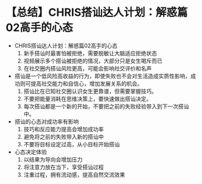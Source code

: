 # 【总结】CHRIS搭讪达人计划：解惑篇02高手的心态

-   CHRIS搭讪达人计划：解惑篇02高手的心态
    1.  新手搭讪时最害怕被拒绝，需要脱敏让大脑适应拒绝状态
    2.  视频展示多个搭讪被拒绝的情况，大部分只是女生喝斥而已
    3.  在社交圈内搭讪风险更高，可能会影响社交评价和名声
-   搭讪是一个低风险高收益的行为，即使失败也不会对生活造成实质性影响，成功则可提高社交能力和自信心，增加发展关系的机会。
    1.  搭讪比在已知社交圈认识女生更靠谱，但需要掌握技巧。
    2.  不要把能量消耗在思维决策上，要快速做出搭讪决定。
    3.  每次搭讪都是一个新的开始，不要把之前的失败经验带入到下一次搭讪中。
-   搭讪的心态对成功率有影响
    1.  技巧和反应能力提高会增加成功率
    2.  避免将之前的失败带入新的搭讪中
    3.  不要将目标设定过高，从小目标开始搭讪
-   心态决定体验
    1.  以结果为导向会增加压力
    2.  将注意力放在当下，享受搭讪过程
    3.  注重过程，拥有流动感，提高自然交流效果